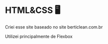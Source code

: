 # HTML&CSS 🖥️

Criei esse site baseado no site berticlean.com.br

Utilizei principalmente de Flexbox
